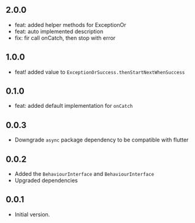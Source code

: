 ## 2.0.0

* feat: added helper methods for ExceptionOr
* feat: auto implemented description
* fix: fir call onCatch, then stop with error

## 1.0.0

* feat! added value to `ExceptionOrSuccess.thenStartNextWhenSuccess`

## 0.1.0

* feat: added default implementation for `onCatch`

## 0.0.3

* Downgrade `async` package dependency to be compatible with flutter

## 0.0.2

* Added the `BehaviourInterface` and `BehaviourInterface`
* Upgraded dependencies

## 0.0.1

* Initial version.
